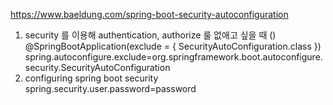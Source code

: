 https://www.baeldung.com/spring-boot-security-autoconfiguration

1. security 를 이용해 authentication, authorize 룰 없애고 싶을 때 ()
   @SpringBootApplication(exclude = { SecurityAutoConfiguration.class })
   spring.autoconfigure.exclude=org.springframework.boot.autoconfigure.security.SecurityAutoConfiguration
2. configuring spring boot security
   spring.security.user.password=password


